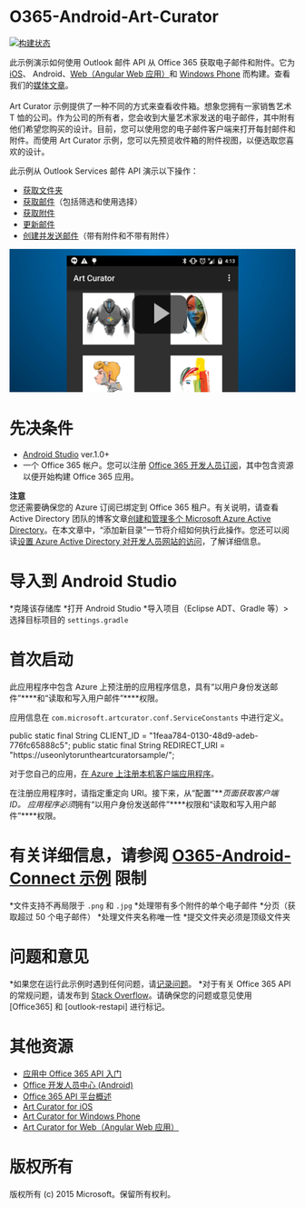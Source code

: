 # O365-Android-Art-Curator
[![构建状态](https://travis-ci.org/OfficeDev/O365-Android-ArtCurator.svg?branch=master)](https://travis-ci.org/OfficeDev/O365-Android-ArtCurator)


此示例演示如何使用 Outlook 邮件 API 从 Office 365 获取电子邮件和附件。它为 [iOS](https://github.com/OfficeDev/O365-iOS-ArtCurator)、 Android、[Web（Angular Web 应用）](https://github.com/OfficeDev/O365-Angular-ArtCurator)和 [Windows Phone](https://github.com/OfficeDev/O365-WinPhone-ArtCurator) 而构建。查看我们的[媒体文章](https://medium.com/@iambmelt/14296d0a25be)。
<br />
<br />
Art Curator 示例提供了一种不同的方式来查看收件箱。想象您拥有一家销售艺术 T 恤的公司。作为公司的所有者，您会收到大量艺术家发送的电子邮件，其中附有他们希望您购买的设计。目前，您可以使用您的电子邮件客户端来打开每封邮件和附件。而使用 Art Curator 示例，您可以先预览收件箱的附件视图，以便选取您喜欢的设计。

此示例从 Outlook Services 邮件 API 演示以下操作：
* [获取文件夹](https://msdn.microsoft.com/office/office365/APi/mail-rest-operations#GetFolders)
* [获取邮件](https://msdn.microsoft.com/office/office365/APi/mail-rest-operations#Getmessages)（包括筛选和使用选择）
* [获取附件](https://msdn.microsoft.com/office/office365/APi/mail-rest-operations#GetAttachments)
* [更新邮件](https://msdn.microsoft.com/office/office365/APi/mail-rest-operations#Updatemessages)
* [创建并发送邮件](https://msdn.microsoft.com/office/office365/APi/mail-rest-operations#Sendmessages)（带有附件和不带有附件）

[![Office 365 Android Art Curator](../readme-images/artcurator_android.png)](https://youtu.be/4LOvkweDfhY "单击查看活动示例")

先决条件
==
* [Android Studio](https://developer.android.com/sdk/index.html) ver.1.0+
* 一个 Office 365 帐户。您可以注册 [Office 365 开发人员订阅](https://msdn.microsoft.com/en-us/library/office/fp179924.aspx)，其中包含资源以便开始构建 Office 365 应用。

**注意**<br/>
您还需要确保您的 Azure 订阅已绑定到 Office 365 租户。有关说明，请查看 Active Directory 团队的博客文章[创建和管理多个 Microsoft Azure Active Directory](http://blogs.technet.com/b/ad/archive/2013/11/08/creating-and-managing-multiple-windows-azure-active-directories.aspx)。在本文章中，“添加新目录”一节将介绍如何执行此操作。您还可以阅读[设置 Azure Active Directory 对开发人员网站的访问](https://msdn.microsoft.com/office/office365/howto/setup-development-environment#bk_CreateAzureSubscription)，了解详细信息。

导入到 Android Studio
==
*克隆该存储库
*打开 Android Studio
 *导入项目（Eclipse ADT、Gradle 等）> 选择目标项目的 ```settings.gradle```

首次启动
==
此应用程序中包含 Azure 上预注册的应用程序信息，具有“以用户身份发送邮件”****和“读取和写入用户邮件”****权限。

应用信息在 ```com.microsoft.artcurator.conf.ServiceConstants``` 中进行定义。
    
   public static final String CLIENT_ID = "1feaa784-0130-48d9-adeb-776fc65888c5";
   public static final String REDIRECT_URI = "https://useonlytoruntheartcuratorsample/";
       
对于您自己的应用，[在 Azure 上注册本机客户端应用程序](https://msdn.microsoft.com/library/azure/dn132599.aspx#BKMK_Adding)。

在注册应用程序时，请指定重定向 URI。接下来，从“配置”****页面获取客户端 ID。
应用程序*必须*拥有“以用户身份发送邮件”****权限和“读取和写入用户邮件”****权限。

有关详细信息，请参阅 [O365-Android-Connect 示例](https://github.com/OfficeDev/O365-Android-Connect)
限制
==
*文件支持不再局限于 ```.png``` 和 ```.jpg```
*处理带有多个附件的单个电子邮件
*分页（获取超过 50 个电子邮件）
*处理文件夹名称唯一性
*提交文件夹必须是顶级文件夹

问题和意见
==
*如果您在运行此示例时遇到任何问题，请[记录问题](https://github.com/OfficeDev/O365-Android-ArtCurator/issues)。
*对于有关 Office 365 API 的常规问题，请发布到 [Stack Overflow](http://stackoverflow.com/)。请确保您的问题或意见使用 [Office365] 和 [outlook-restapi] 进行标记。

其他资源
==
* [应用中 Office 365 API 入门](https://msdn.microsoft.com/zh-cn/office/office365/howto/getting-started-Office-365-APIs)
* [Office 开发人员中心 (Android)](http://dev.office.com/Android)
* [Office 365 API 平台概述](http://stackoverflow.com/)
* [Art Curator for iOS](https://github.com/OfficeDev/O365-iOS-ArtCurator)
* [Art Curator for Windows Phone](https://github.com/OfficeDev/O365-WinPhone-ArtCurator)
* [Art Curator for Web（Angular Web 应用）](https://github.com/OfficeDev/O365-Angular-ArtCurator)

版权所有
==
版权所有 (c) 2015 Microsoft。保留所有权利。

